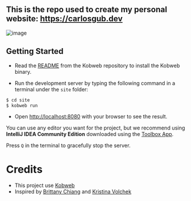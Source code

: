 ## This is the repo used to create my personal website: https://carlosgub.dev

![image](https://github.com/carlosgub/carlosgub.dev/assets/30916886/42778c72-e9a4-4723-b123-940dd49e71be)

## Getting Started

* Read the [README](https://github.com/varabyte/kobweb/blob/main/README.md) from the Kobweb repository to install the Kobweb binary.

* Run the development server by typing the following command in a terminal under the `site` folder:

```bash
$ cd site
$ kobweb run
```

* Open [http://localhost:8080](http://localhost:8080) with your browser to see the result.

You can use any editor you want for the project, but we recommend using **IntelliJ IDEA Community Edition** downloaded
using the [Toolbox App](https://www.jetbrains.com/toolbox-app/).

Press `Q` in the terminal to gracefully stop the server.

# Credits
* This project use [Kobweb](https://github.com/varabyte/kobweb) 
* Inspired by  [Brittany Chiang](https://v3.brittanychiang.com) and [Kristina Volchek](https://kristi.digital)
